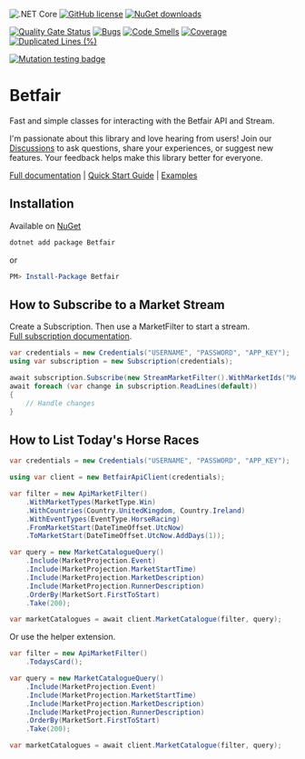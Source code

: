 ![.NET Core](https://github.com/KelvinVail/Betfair/workflows/.NET%20Core/badge.svg)
[![GitHub license](https://img.shields.io/github/license/mashape/apistatus.svg)](https://github.com/kelvinvail/Betfair/blob/master/LICENSE)
[![NuGet downloads](https://img.shields.io/nuget/v/Betfair.svg)](https://www.nuget.org/packages/Betfair/)

[![Quality Gate Status](https://sonarcloud.io/api/project_badges/measure?project=KelvinVail_Betfair&metric=alert_status)](https://sonarcloud.io/summary/new_code?id=KelvinVail_Betfair)
[![Bugs](https://sonarcloud.io/api/project_badges/measure?project=KelvinVail_Betfair&metric=bugs)](https://sonarcloud.io/summary/new_code?id=KelvinVail_Betfair)
[![Code Smells](https://sonarcloud.io/api/project_badges/measure?project=KelvinVail_Betfair&metric=code_smells)](https://sonarcloud.io/summary/new_code?id=KelvinVail_Betfair)
[![Coverage](https://sonarcloud.io/api/project_badges/measure?project=KelvinVail_Betfair&metric=coverage)](https://sonarcloud.io/summary/new_code?id=KelvinVail_Betfair)
[![Duplicated Lines (%)](https://sonarcloud.io/api/project_badges/measure?project=KelvinVail_Betfair&metric=duplicated_lines_density)](https://sonarcloud.io/summary/new_code?id=KelvinVail_Betfair)

[![Mutation testing badge](https://img.shields.io/endpoint?style=flat&url=https%3A%2F%2Fbadge-api.stryker-mutator.io%2Fgithub.com%2FKelvinVail%2FBetfair%2Fmaster)](https://dashboard.stryker-mutator.io/reports/github.com/KelvinVail/Betfair/master)

# Betfair
Fast and simple classes for interacting with the Betfair API and Stream.

I'm passionate about this library and love hearing from users! Join our [Discussions](https://github.com/KelvinVail/Betfair/discussions) to ask questions, share your experiences, or suggest new features. Your feedback helps make this library better for everyone.

[Full documentation](/docs/README.md) | [Quick Start Guide](/docs/QuickStart.md) | [Examples](/docs/Examples.md)

## Installation

Available on [NuGet](https://www.nuget.org/packages/Betfair/)
```bash
dotnet add package Betfair
```
or
```powershell
PM> Install-Package Betfair
```

## How to Subscribe to a Market Stream
Create a Subscription. Then use a MarketFilter to start a stream.  
[Full subscription documentation](/docs/Subscription.md).

```csharp
var credentials = new Credentials("USERNAME", "PASSWORD", "APP_KEY");
using var subscription = new Subscription(credentials);

await subscription.Subscribe(new StreamMarketFilter().WithMarketIds("MARKET_ID"));
await foreach (var change in subscription.ReadLines(default))
{
	// Handle changes
}
```

## How to List Today's Horse Races
```csharp
var credentials = new Credentials("USERNAME", "PASSWORD", "APP_KEY");

using var client = new BetfairApiClient(credentials);

var filter = new ApiMarketFilter()
    .WithMarketTypes(MarketType.Win)
    .WithCountries(Country.UnitedKingdom, Country.Ireland)
    .WithEventTypes(EventType.HorseRacing)
    .FromMarketStart(DateTimeOffset.UtcNow)
    .ToMarketStart(DateTimeOffset.UtcNow.AddDays(1));

var query = new MarketCatalogueQuery()
    .Include(MarketProjection.Event)
    .Include(MarketProjection.MarketStartTime)
    .Include(MarketProjection.MarketDescription)
    .Include(MarketProjection.RunnerDescription)
    .OrderBy(MarketSort.FirstToStart)
    .Take(200);

var marketCatalogues = await client.MarketCatalogue(filter, query);
```
Or use the helper extension.
```csharp
var filter = new ApiMarketFilter()
    .TodaysCard();

var query = new MarketCatalogueQuery()
    .Include(MarketProjection.Event)
    .Include(MarketProjection.MarketStartTime)
    .Include(MarketProjection.MarketDescription)
    .Include(MarketProjection.RunnerDescription)
    .OrderBy(MarketSort.FirstToStart)
    .Take(200);

var marketCatalogues = await client.MarketCatalogue(filter, query);
```